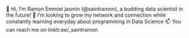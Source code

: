 👋 Hi, I’m Ramon Emmiel jasmin (@saintramon), a budding data scientist in the future!
💞️ I’m looking to grow my network and connection while constantly learning everyday about programming in Data Science
📫 You can reach me on linktr.ee/_saintramon


